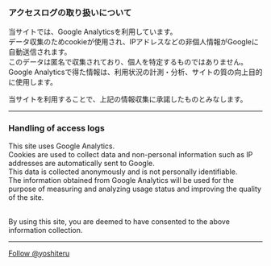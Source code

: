 ### アクセスログの取り扱いについて

当サイトでは、Google Analyticsを利用しています。<br>
データ収集のためcookieが使用され、IPアドレスなどの非個人情報がGoogleに自動送信されます。<br>
このデータは匿名で収集されており、個人を特定するものではありません。<br>
Google Analyticsで得た情報は、利用状況の計測・分析、サイトの質の向上目的に使用します。<br>

当サイトを利用することで、上記の情報収集に承諾したものとみなします。

---

### Handling of access logs

This site uses Google Analytics.<br>
Cookies are used to collect data and non-personal information such as IP addresses are automatically sent to Google.<br>
This data is collected anonymously and is not personally identifiable.<br>
The information obtained from Google Analytics will be used for the purpose of measuring and analyzing usage status and improving the quality of the site.<br>
<br>

By using this site, you are deemed to have consented to the above information collection.

---

<!-- Global site tag (gtag.js) - Google Analytics -->
<script async src="https://www.googletagmanager.com/gtag/js?id=UA-115471799-2"></script>
<script>
  window.dataLayer = window.dataLayer || [];
  function gtag(){dataLayer.push(arguments);}
  gtag('js', new Date());

  gtag('config', 'UA-115471799-2');
</script>

<a href="https://twitter.com/yoshiteru?ref_src=twsrc%5Etfw" class="twitter-follow-button" data-show-count="false">Follow @yoshiteru</a><script async src="https://platform.twitter.com/widgets.js" charset="utf-8"></script>
